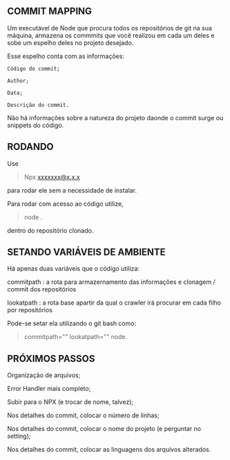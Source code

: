 ## COMMIT MAPPING

Um executável de Node que procura todos os repositórios de git na sua máquina, armazena os commmits que você realizou em cada um deles e sobe um espelho deles no projeto desejado.


Esse espelho conta com as informações:

    Código do commit;

    Author;

    Data;

    Descrição do commit.


Não há informações sobre a natureza do projeto daonde o commit surge ou snippets do código.




## RODANDO

Use 
>Npx xxxxxxx@x.x.x

para rodar ele sem a necessidade de instalar.



Para rodar com acesso ao código utilize,
>node .

dentro do repositório clonado.




## SETANDO VARIÁVEIS DE AMBIENTE

Há apenas duas variáveis que o código utiliza:

commitpath : a rota para armazernamento das informações e clonagem / commit dos repositórios

lookatpath : a rota base apartir da qual o crawler irá procurar em cada filho por repositórios

Pode-se setar ela utilizando o git bash como:
> commitpath="" lookatpath="" node.




## PRÓXIMOS PASSOS

Organização de arquivos;

Error Handler mais completo;

Subir para o NPX (e trocar de nome, talvez);

Nos detalhes do commit, colocar o número de linhas;

Nos detalhes do commit, colocar o nome do projeto (e perguntar no setting);

Nos detalhes do commit, colocar as linguagens dos arquivos alterados.
